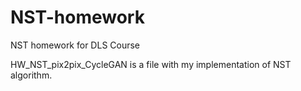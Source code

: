 # NST-homework
NST homework for DLS Course

HW_NST_pix2pix_CycleGAN is a file with my implementation of NST algorithm.
